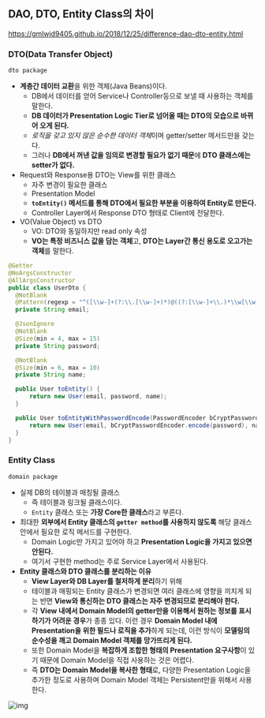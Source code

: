 ## DAO, DTO, Entity Class의 차이

https://gmlwjd9405.github.io/2018/12/25/difference-dao-dto-entity.html

### DTO(Data Transfer Object)

`dto package`

- **계층간 데이터 교환**을 위한 객체(Java Beans)이다.
  - DB에서 데이터를 얻어 Service나 Controller등으로 보낼 때 사용하는 객체를 말한다.
  - **DB 데이터가 Presentation Logic Tier로 넘어올 때는 DTO의 모습으로 바뀌어 오게 된다.**
  - *로직을 갖고 있지 않은 순수한 데이터 객체*이며 getter/setter 메서드만을 갖는다.
  - 그러나 **DB에서 꺼낸 값을 임의로 변경할 필요가 없기 때문**에 **DTO 클래스에는 setter가 없다.**
- Request와 Response용 DTO는 View를 위한 클래스
  - 자주 변경이 필요한 클래스
  - Presentation Model
  - **`toEntity()` 메서드를 통해 DTO에서 필요한 부분을 이용하여 Entity로 만든다.** 
  - Controller Layer에서 Response DTO 형태로 Client에 전달한다.
- VO(Value Object) vs DTO
  - VO: DTO와 동일하지만 read only 속성
  - **VO는 특정 비즈니스 값을 담는 객체**고, **DTO는 Layer간 통신 용도로 오고가는 객체**를 말한다.

```java
@Getter
@NoArgsConstructor
@AllArgsConstructor
public class UserDto {
  @NotBlank
  @Pattern(regexp = "^([\\w-]+(?:\\.[\\w-]+)*)@((?:[\\w-]+\\.)*\\w[\\w-]{0,66})\\.([a-z]{2,6}(?:\\.[a-z]{2})?)$")
  private String email;

  @JsonIgnore
  @NotBlank
  @Size(min = 4, max = 15)
  private String password;

  @NotBlank
  @Size(min = 6, max = 10)
  private String name;

  public User toEntity() {
      return new User(email, password, name);
  }

  public User toEntityWithPasswordEncode(PasswordEncoder bCryptPasswordEncoder) {
      return new User(email, bCryptPasswordEncoder.encode(password), name);
  }
}
```



### Entity Class

`domain package`

- 실제 DB의 테이블과 매칭될 클래스
  - 즉 테이블과 링크될 클래스이다.
  - `Entity` 클래스 또는 **가장 Core한 클래스**라고 부른다.
- 최대한 **외부에서 Entity 클래스의 `getter method`를 사용하지 않도록** 해당 클래스 안에서 필요한 로직 메서드를 구현한다.
  - Domain Logic만 가지고 있어야 하고 **Presentation Logic을 가지고 있으면 안된다.**
  - 여기서 구현한 method는 주로 Service Layer에서 사용된다.
- **Entity 클래스와 DTO 클래스를 분리하는 이유**
  - **View Layer와 DB Layer를 철저하게 분리**하기 위해 
  - 테이블과 매핑되는 Entity 클래스가 변경되면 여러 클래스에 영향을 끼치게 되는 반면 **View와 통신하는 DTO 클래스는 자주 변경되므로 분리해야 한다.** 
  - 각 **View 내에서 Domain Model의 getter만을 이용해서 원하는 정보를 표시하기가 어려운 경우**가 종종 있다. 이런 경우 **Domain Model 내에 Presentation을 위한 필드나 로직을 추가**하게 되는데, 이런 방식이 **모델링의 순수성을 깨고 Domain Model 객체를 망가뜨리게 된다.** 
  - 또한 Domain Model을 **복잡하게 조합한 형태의 Presentation 요구사항**이 있기 때문에 Domain Model을 직접 사용하는 것은 어렵다.
  - 즉 **DTO는 Domain Model을 복사한 형태**로, 다양한 Presentation Logic을 추가한 정도로 사용하며 Domain Model 객체는 Persistent만을 위해서 사용한다. 

![img](https://gmlwjd9405.github.io/images/spring-framework/spring-package-flow.png)


